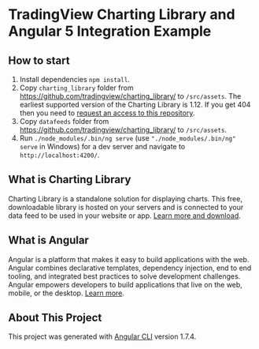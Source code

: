 # TradingView Charting Library and Angular 5 Integration Example

## How to start

1. Install dependencies `npm install`.
1. Copy `charting_library` folder from https://github.com/tradingview/charting_library/ to `/src/assets`. The earliest supported version of the Charting Library is 1.12. If you get 404 then you need to [request an access to this repository](https://www.tradingview.com/HTML5-stock-forex-bitcoin-charting-library/).
1. Copy `datafeeds` folder from https://github.com/tradingview/charting_library/ to `/src/assets`.
1. Run `./node_modules/.bin/ng serve` (use `"./node_modules/.bin/ng" serve` in Windows) for a dev server and navigate to `http://localhost:4200/`.

## What is Charting Library

Charting Library is a standalone solution for displaying charts. This free, downloadable library is hosted on your servers and is connected to your data feed to be used in your website or app. [Learn more and download](https://www.tradingview.com/HTML5-stock-forex-bitcoin-charting-library/).

## What is Angular

Angular is a platform that makes it easy to build applications with the web. Angular combines declarative templates, dependency injection, end to end tooling, and integrated best practices to solve development challenges. Angular empowers developers to build applications that live on the web, mobile, or the desktop. [Learn more](https://angular.io/docs).

## About This Project

This project was generated with [Angular CLI](https://github.com/angular/angular-cli) version 1.7.4.
